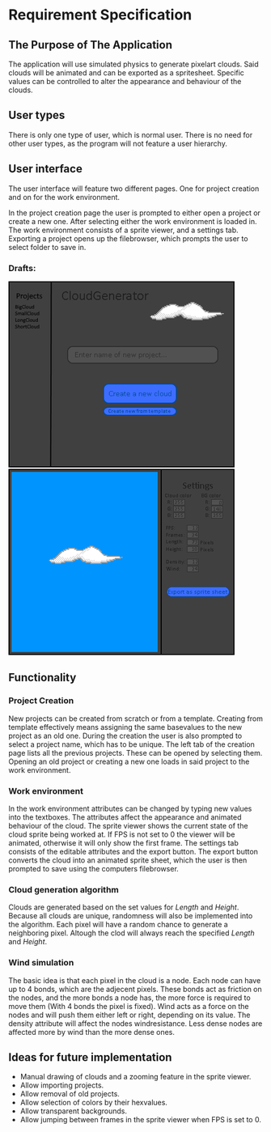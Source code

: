 # Requirement Specification

## The Purpose of The Application
The application will use simulated physics to generate pixelart clouds. Said clouds will be animated and can be exported as a spritesheet. Specific values can be controlled to alter the appearance and behaviour of the clouds.

## User types
There is only one type of user, which is normal user. There is no need for other user types, as the program will not feature a user hierarchy.

## User interface
The user interface will feature two different pages. One for project creation and on for the work environment. 

In the project creation page the user is prompted to either open a project or create a new one. After selecting either the work environment is loaded in.
The work environment consists of a sprite viewer, and a settings tab. Exporting a project opens up the filebrowser, which prompts the user to select folder to save in.
### Drafts:
![Draft of creation page](https://github.com/Pur-Pul/ot-harjoitustyo/blob/master/dokumentaatio/cloudpage1draft.png)
![Draft of work environment](https://github.com/Pur-Pul/ot-harjoitustyo/blob/master/dokumentaatio/cloudpage2draft.png)
## Functionality
### Project Creation
New projects can be created from scratch or from a template. Creating from template effectively means assigning the same basevalues to the new project as an old one. During the creation the user is also prompted to select a project name, which has to be unique. The left tab of the creation page lists all the previous projects. These can be opened by selecting them. Opening an old project or creating a new one loads in said project to the work environment.  

### Work environment
In the work environment attributes can be changed by typing new values into the textboxes. The attributes affect the appearance and animated behaviour of the cloud. The sprite viewer shows the current state of the cloud sprite being worked at. If FPS is not set to 0 the viewer will be animated, otherwise it will only show the first frame. The settings tab consists of the editable attributes and the export button. The export button converts the cloud into an animated sprite sheet, which the user is then prompted to save using the computers filebrowser.

### Cloud generation algorithm
Clouds are generated based on the set values for *Length* and *Height*. Because all clouds are unique, randomness will also be implemented into the algorithm. Each pixel will have a random chance to generate a neighboring pixel. Altough the clod will always reach the specified *Length* and *Height*.

### Wind simulation
The basic idea is that each pixel in the cloud is a node. Each node can have up to 4 bonds, which are the adjecent pixels. These bonds act as friction on the nodes, and the more bonds a node has, the more force is required to move them (With 4 bonds the pixel is fixed). Wind acts as a force on the nodes and will push them either left or right, depending on its value. The density attribute will affect the nodes windresistance. Less dense nodes are affected more by wind than the more dense ones.

## Ideas for future implementation
- Manual drawing of clouds and a zooming feature in the sprite viewer.
- Allow importing projects.
- Allow removal of old projects.
- Allow selection of colors by their hexvalues.
- Allow transparent backgrounds.
- Allow jumping between frames in the sprite viewer when FPS is set to 0.
